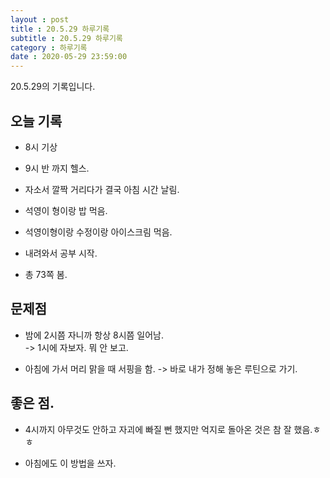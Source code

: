```yaml
---
layout : post
title : 20.5.29 하루기록
subtitle : 20.5.29 하루기록
category : 하루기록
date : 2020-05-29 23:59:00
---
```

20.5.29의 기록입니다.

## 오늘 기록

- 8시 기상

- 9시 반 까지 헬스.

- 자소서 깔짝 거리다가 결국 아침 시간 날림.

- 석영이 형이랑 밥 먹음.  

- 석영이형이랑 수정이랑 아이스크림 먹음.  

- 내려와서 공부 시작.  

- 총 73쪽 봄.

## 문제점

- 밤에 2시쯤 자니까 항상 8시쯤 일어남.  
-> 1시에 자보자. 뭐 안 보고.

- 아침에 가서 머리 맑을 때 서핑을 함.
-> 바로 내가 정해 놓은 루틴으로 가기.


## 좋은 점.


- 4시까지 아무것도 안하고 자괴에 빠질 뻔 했지만 억지로 돌아온 것은 참 잘 했음.ㅎㅎ

- 아침에도 이 방법을 쓰자. 
